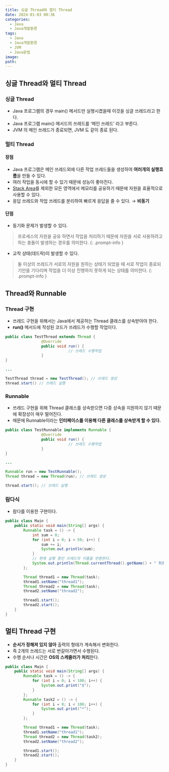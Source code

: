```yaml
---
title: 싱글 Thread와 멀티 Thread
date: 2024-01-03 00:36
categories:
  - Java
  - Java개발환경
tags:
  - Java
  - Java개발환경
  - JVM
  - Java문법
image: 
path:
---
```


## 싱글 Thread와 멀티 Thread
### 싱글 Thread
+ Java 프로그램의 경우 main() 메서드만 실행시켰을때 이것을 싱글 쓰레드라고 한다.
+ Java 프로그램 main() 메서드의 쓰레드를 ‘메인 쓰레드’ 라고 부른다.
+ JVM 의 메인 쓰레드가 종료되면, JVM 도 같이 종료 된다.

### 멀티 Thread
#### 장점
+ Java 프로그램은 메인 쓰레드외에 다른 작업 쓰레드들을 생성하여 **여러개의 실행흐름**을 만들 수 있다.
+ 여러 작업을 동시에 할 수 있기 때문에 성능이 좋아진다.
+ [Stack Area](https://sonjh919.github.io/posts/Stack-Area)를 제외한 모든 영역에서 메모리를 공유하기 때문에 자원을 효율적으로 사용할 수 있다.
+ 응답 쓰레드와 작업 쓰레드를 분리하여 빠르게 응답을 줄 수 있다. → **비동기**

#### 단점
+ 동기화 문제가 발생할 수 있다.

>프로세스의 자원을 공유 하면서 작업을 처리하기 때문에 자원을 서로 사용하려고 하는 충돌이 발생하는 경우를 의미한다.
{: .prompt-info }

+ 교착 상태(데드락)이 발생할 수 있다.

>둘 이상의 쓰레드가 서로의 자원을 원하는 상태가 되었을 때 서로 작업이 종료되기만을 기다리며 작업을 더 이상 진행하지 못하게 되는 상태를 의미한다.
{: .prompt-info }

## Thread와 Runnable
### Thread 구현
+ 쓰레드 구현을 위해서는 Java에서 제공하는 Thread 클래스를 상속받아야 한다.
+ **run()** 메서드에 작성된 코드가 쓰레드가 수행할 작업이다.

```java
public class TestThread extends Thread {
				@Override
				public void run() {
							// 쓰레드 수행작업
				}
}

...

TestThread thread = new TestThread(); // 쓰레드 생성
thread.start() // 쓰레드 실행
```

### Runnable
+ 쓰레드 구현을 위해 Thread 클래스를 상속받으면 다중 상속을 지원하지 않기 때문에 확장성이 매우 떨어진다.
+ 때문에 Runnable이라는 **인터페이스를 이용해 다른 클래스를 상속받게 할 수 있다.**

```java
public class TestRunnable implements Runnable {
				@Override
				public void run() {
							// 쓰레드 수행작업 
				}
}

...

Runnable run = new TestRunnable();
Thread thread = new Thread(run); // 쓰레드 생성

thread.start(); // 쓰레드 실행
```

### 람다식
+ 람다를 이용한 구현이다.

```java
public class Main {
    public static void main(String[] args) {
        Runnable task = () -> {
            int sum = 0;
            for (int i = 0; i < 50; i++) {
                sum += i;
                System.out.println(sum);
            }
            // 현재 실행 중인 쓰레드의 이름을 반환한다.
            System.out.println(Thread.currentThread().getName() + " 최종 합 : " + sum);
        };

        Thread thread1 = new Thread(task);
        thread1.setName("thread1");
        Thread thread2 = new Thread(task);
        thread2.setName("thread2");

        thread1.start();
        thread2.start();
    }
}
```

## 멀티 Thread 구현
+ **순서가 정해져 있지 않아** 출력의 형태가 계속해서 변화한다.
+ 즉 2개의 쓰레드는 서로 번갈아가면서 수행된다.
+ 수행 순서나 시간은 **OS의 스케줄러가 처리**한다.

```java
public class Main {
    public static void main(String[] args) {
        Runnable task = () -> {
            for (int i = 0; i < 100; i++) {
                System.out.print("$");
            }
        };
        Runnable task2 = () -> {
            for (int i = 0; i < 100; i++) {
                System.out.print("*");
            }
        };

        Thread thread1 = new Thread(task);
        thread1.setName("thread1");
        Thread thread2 = new Thread(task2);
        thread2.setName("thread2");

        thread1.start();
        thread2.start();
    }
}
```
